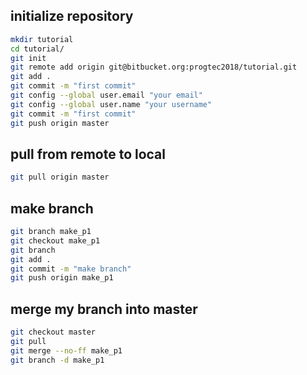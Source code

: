 ## initialize repository

```sh
mkdir tutorial
cd tutorial/
git init 
git remote add origin git@bitbucket.org:progtec2018/tutorial.git
git add .
git commit -m "first commit"
git config --global user.email "your email"
git config --global user.name "your username"
git commit -m "first commit"
git push origin master
```

## pull from remote to local

```sh
git pull origin master
```

## make branch

```sh
git branch make_p1
git checkout make_p1 
git branch 
git add .
git commit -m "make branch"
git push origin make_p1
```
    
## merge my branch into master

```sh
git checkout master
git pull
git merge --no-ff make_p1
git branch -d make_p1
```
